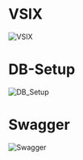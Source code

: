 # VSIX
![VSIX](https://user-images.githubusercontent.com/80381121/131448560-80c66dde-e96e-42e5-80f0-5b8d18dbbac5.png)


# DB-Setup
![DB_Setup](https://user-images.githubusercontent.com/80381121/131449143-7a275327-8653-46aa-bf21-2b66fb2d104e.png)


# Swagger

![Swagger](https://user-images.githubusercontent.com/80381121/131449735-092ae94b-f40f-4aea-a0d3-60de671797cf.png)

